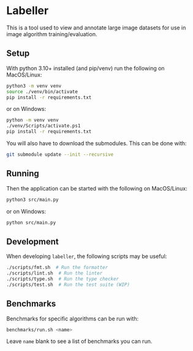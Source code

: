 # Labeller

This is a tool used to view and annotate large image datasets for use in image
algorithm training/evaluation.

## Setup

With python 3.10+ installed (and pip/venv) run the following on MacOS/Linux:

```sh
python3 -m venv venv
source ./venv/bin/activate
pip install -r requirements.txt
```

or on Windows:

```sh
python -m venv venv
./venv/Scripts/activate.ps1
pip install -r requirements.txt
```

You will also have to download the submodules. This can be done with:

```sh
git submodule update --init --recursive
```

## Running

Then the application can be started with the following on MacOS/Linux:

```sh
python3 src/main.py
```

or on Windows:

```sh
python src/main.py
```

## Development

When developing `labeller`, the following scripts may be useful:

```sh
./scripts/fmt.sh  # Run the formatter
./scripts/lint.sh  # Run the linter
./scripts/type.sh  # Run the type checker
./scripts/test.sh  # Run the test suite (WIP)
```

## Benchmarks

Benchmarks for specific algorithms can be run with:

```sh
benchmarks/run.sh <name>
```

Leave `name` blank to see a list of benchmarks you can run.
